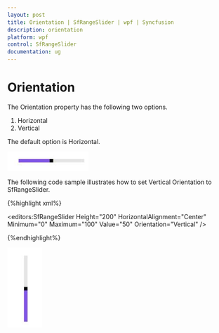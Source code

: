 ```yaml
---
layout: post
title: Orientation | SfRangeSlider | wpf | Syncfusion
description: orientation  
platform: wpf
control: SfRangeSlider 
documentation: ug
---
```


# Orientation  

The Orientation property has the following two options.  

1. Horizontal  
2. Vertical  



The default option is Horizontal.  

![](Orientation_images/Orientation_img1.jpeg)



The following code sample illustrates how to set Vertical Orientation to SfRangeSlider.  


{%highlight xml%}


<editors:SfRangeSlider Height="200" HorizontalAlignment="Center" Minimum="0" Maximum="100" Value="50" Orientation="Vertical"  />

{%endhighlight%}

![](Orientation_images/Orientation_img2.jpeg)



